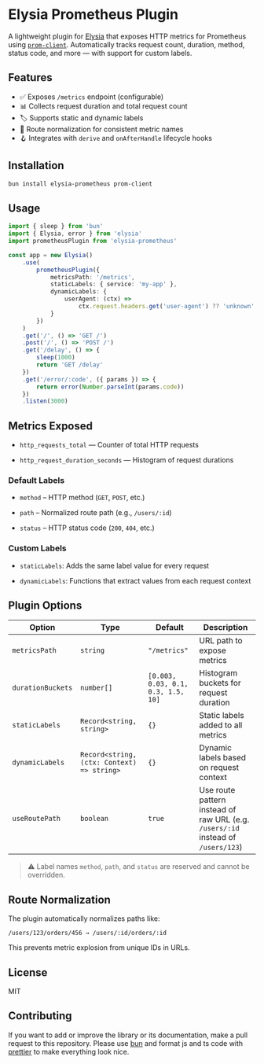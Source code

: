 # Elysia Prometheus Plugin

A lightweight plugin for [Elysia](https://elysiajs.com/) that exposes HTTP metrics for Prometheus using [`prom-client`](https://github.com/siimon/prom-client). Automatically tracks request count, duration, method, status code, and more — with support for custom labels.

## Features

- ✅ Exposes `/metrics` endpoint (configurable)
- 📊 Collects request duration and total request count
- 🏷 Supports static and dynamic labels
- 🧠 Route normalization for consistent metric names
- 🪝 Integrates with `derive` and `onAfterHandle` lifecycle hooks

## Installation

```bash
bun install elysia-prometheus prom-client
```

## Usage

```ts
import { sleep } from 'bun'
import { Elysia, error } from 'elysia'
import prometheusPlugin from 'elysia-prometheus'

const app = new Elysia()
	.use(
		prometheusPlugin({
			metricsPath: '/metrics',
			staticLabels: { service: 'my-app' },
			dynamicLabels: {
				userAgent: (ctx) =>
					ctx.request.headers.get('user-agent') ?? 'unknown'
			}
		})
	)
	.get('/', () => 'GET /')
	.post('/', () => 'POST /')
	.get('/delay', () => {
		sleep(1000)
		return 'GET /delay'
	})
	.get('/error/:code', ({ params }) => {
		return error(Number.parseInt(params.code))
	})
	.listen(3000)
```

## Metrics Exposed

- `http_requests_total` — Counter of total HTTP requests

- `http_request_duration_seconds` — Histogram of request durations

### Default Labels

- `method` – HTTP method (`GET`, `POST`, etc.)

- `path` – Normalized route path (e.g., `/users/:id`)

- `status` – HTTP status code (`200`, `404`, etc.)

### Custom Labels

- `staticLabels`: Adds the same label value for every request

- `dynamicLabels`: Functions that extract values from each request context

## Plugin Options

| Option            | Type                                       | Default                            | Description                                                                      |
| ----------------- | ------------------------------------------ | ---------------------------------- | -------------------------------------------------------------------------------- |
| `metricsPath`     | `string`                                   | `"/metrics"`                       | URL path to expose metrics                                                       |
| `durationBuckets` | `number[]`                                 | `[0.003, 0.03, 0.1, 0.3, 1.5, 10]` | Histogram buckets for request duration                                           |
| `staticLabels`    | `Record<string, string>`                   | `{}`                               | Static labels added to all metrics                                               |
| `dynamicLabels`   | `Record<string, (ctx: Context) => string>` | `{}`                               | Dynamic labels based on request context                                          |
| `useRoutePath`    | `boolean`                                  | `true`                             | Use route pattern instead of raw URL (e.g. `/users/:id` instead of `/users/123`) |

> ⚠️ Label names `method`, `path`, and `status` are reserved and cannot be overridden.

## Route Normalization

The plugin automatically normalizes paths like:

```
/users/123/orders/456 → /users/:id/orders/:id
```

This prevents metric explosion from unique IDs in URLs.

## License

MIT

## Contributing

If you want to add or improve the library or its documentation, make a pull request to this repository. Please use [bun](https://bun.sh) and format js and ts code with [prettier](https://prettier.io/) to make everything look nice.
